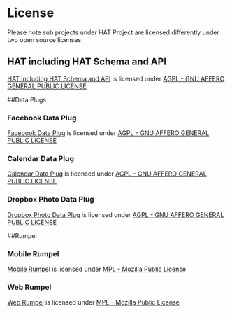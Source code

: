 # License
Please note sub projects under HAT Project are licensed differently under two open source licenses:

## HAT including HAT Schema and API
[HAT including HAT Schema and API](https://github.com/Hub-of-all-Things/HAT2.0) is licensed under [AGPL - GNU AFFERO GENERAL PUBLIC LICENSE](https://github.com/Hub-of-all-Things/HAT/blob/master/LICENSE/AGPL)


##Data Plugs
### Facebook Data Plug
[Facebook Data Plug](https://github.com/Hub-of-all-Things/DataPlugFacebook) is licensed under [AGPL - GNU AFFERO GENERAL PUBLIC LICENSE](https://github.com/Hub-of-all-Things/HAT/blob/master/LICENSE/AGPL)
### Calendar Data Plug
[Calendar Data Plug](https://github.com/Hub-of-all-Things/DataPlugCalendar) is licensed under [AGPL - GNU AFFERO GENERAL PUBLIC LICENSE](https://github.com/Hub-of-all-Things/HAT/blob/master/LICENSE/AGPL)
### Dropbox Photo Data Plug
[Dropbox Photo Data Plug](https://github.com/Hub-of-all-Things/DataPlugDropbox) is licensed under [AGPL - GNU AFFERO GENERAL PUBLIC LICENSE](https://github.com/Hub-of-all-Things/HAT/blob/master/LICENSE/AGPL)


##Rumpel
### Mobile Rumpel
[Mobile Rumpel]() is licensed under [MPL - Mozilla Public License](https://github.com/Hub-of-all-Things/HAT/blob/master/LICENSE/MPL)
### Web Rumpel
[Web Rumpel]() is licensed under [MPL - Mozilla Public License](https://github.com/Hub-of-all-Things/HAT/blob/master/LICENSE/MPL)
